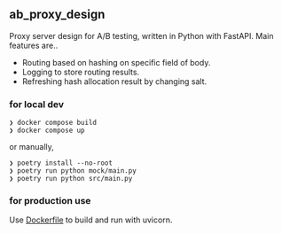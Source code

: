 ## ab_proxy_design
Proxy server design for A/B testing, written in Python with FastAPI.
Main features are..

- Routing based on hashing on specific field of body.  
- Logging to store routing results.
- Refreshing hash allocation result by changing salt.

### for local dev
```
❯ docker compose build
❯ docker compose up
```

or manually, 

```
❯ poetry install --no-root
❯ poetry run python mock/main.py
❯ poetry run python src/main.py
```

### for production use
Use [Dockerfile](./Dockerfile) to build and run with uvicorn.
